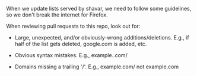 When we update lists served by shavar, we need to follow some guidelines,
so we don't break the internet for Firefox.

When reviewing pull requests to this repo, look out for:

* Large, unexpected, and/or obviously-wrong additions/deletions. E.g., if half
of the list gets deleted, google.com is added, etc.

* Obvious syntax mistakes. E.g., example..com/

* Domains missing a trailing '/'. E.g., example.com/ not example.com
